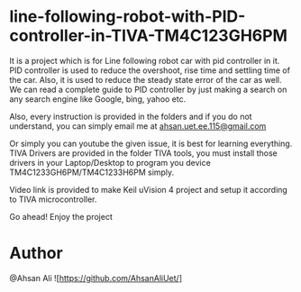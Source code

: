 # line-following-robot-with-PID-controller-in-TIVA-TM4C123GH6PM

It is a project which is for Line following robot car with pid controller in it. PID controller is used to reduce the overshoot, rise time and settling time of the car. Also, it is used to reduce the steady state error of the car as well. We can read a complete guide to PID controller by just making a search on any search engine like Google, bing, yahoo etc. 

Also, every instruction is provided in the folders and if you do not understand, you can simply email me at ahsan.uet.ee.115@gmail.com

Or simply you can youtube the given issue, it is best for learning everything. 
TIVA Drivers are provided in the folder TIVA tools, you must install those drivers in your Laptop/Desktop to program you device TM4C1233GH6PM/TM4C1233H6PM simply. 

Video link is provided to make Keil uVision 4 project and setup it according to TIVA microcontroller. 

Go ahead! Enjoy the project


# Author
@Ahsan Ali ![https://github.com/AhsanAliUet/]

